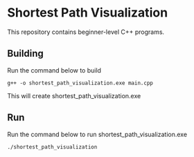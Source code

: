 # Shortest Path Visualization
This repository contains beginner-level C++ programs.

## Building

Run the command below to build
```
g++ -o shortest_path_visualization.exe main.cpp
```
This will create shortest_path_visualization.exe

## Run
Run the command below to run shortest_path_visualization.exe
```
./shortest_path_visualization
```